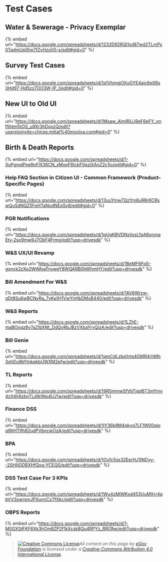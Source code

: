 # Test Cases

## Water & Sewerage - Privacy Exemplar

{% embed url="https://docs.google.com/spreadsheets/d/1232D92RQl1xd87wd2TLmPx0TadmUp0he7fZyHzoV0-s/edit#gid=0" %}

## Survey Test Cases

{% embed url="https://docs.google.com/spreadsheets/d/1a1VhmgjOXuGYE4aic6eXRs3Hd97-Hd5zz7OO3W-IP_I/edit#gid=0" %}

## New UI to Old UI

{% embed url="https://docs.google.com/spreadsheets/d/1Msaw_AlmIRUJ9eF6eFY_nnf5htm5tOG_u9Xr3hDqszQ/edit?userstoinvite=chirag.mittal%40moolya.com#gid=0" %}

## Birth & Death Reports

{% embed url="https://docs.google.com/spreadsheets/d/1-XoPgmdPneRnFlX36CN_xMxpF6IcbF0pziXAnZ2c1io/edit#gid=0" %}

### Help FAQ Section in Citizen UI - Common Framework (Product-Specific Pages)

{% embed url="https://docs.google.com/spreadsheets/d/13uuYmw7QzYm8uRRr6CRswQuSdNQZ5FpHTaNodNEqSv8/edit#gid=0" %}

### PGR Notifications

{% embed url="https://docs.google.com/spreadsheets/d/1pUgKBVDNzjIxsLfqA6onmaEty-2so9mw9J7ObF4Frmg/edit?usp=drivesdk" %}

### W\&S UX/UI Revamp

{% embed url="https://docs.google.com/spreadsheets/d/1BeMF6FqS-gonck2zXo2WtMyaTnvweY8WQARB0hWhmHY/edit?usp=drivesdk" %}

### Bill Amendment For W\&S

{% embed url="https://docs.google.com/spreadsheets/d/1AV6Wrzw-gDt8Su6wBCNyRa_7yKp1H1VwYnHbDMxB440/edit?usp=drivesdk" %}

### W\&S Reports

{% embed url="https://docs.google.com/spreadsheets/d/1LZhE-maBOoqz8v7aZIbXNt_DdQvRbJBzVXbaYryQizA/edit?usp=drivesdk" %}

### Bill Genie

{% embed url="https://docs.google.com/spreadsheets/d/1qmCdLzbp1nts4GMR4rhMh3xhDu9bYtnkqkbUWXM2efw/edit?usp=drivesdk" %}

### TL Reports

{% embed url="https://docs.google.com/spreadsheets/d/19R5mmwSfVbTjqd6T3mYmv4zX4h6zbnTLd9r9tp4UJ1w/edit?usp=drivesdk" %}

### Finance DSS

{% embed url="https://docs.google.com/spreadsheets/d/1lY36k8M4qkyq7LF1W00qipq9XHTIfh82udPVbncwOzA/edit?usp=drivesdk" %}

### BPA

{% embed url="https://docs.google.com/spreadsheets/d/1Ovfc5ss32EerHJ1INDyy--2SHlli0DBXHfQsg-YCEQ0/edit?usp=drivesdk" %}

### DSS Test Case For 3 KPIs

{% embed url="https://docs.google.com/spreadsheets/d/1Wu4zMiWKxd453UuMXrr4qbVV3xwrsmJPXunnCz7fXkc/edit?usp=drivesdk" %}

### OBPS Reports

{% embed url="https://docs.google.com/spreadsheets/d/1-M0GXStFKF6Xk3hOm8ZP2f1kXcsk8Qu4RPYz_RRl7Aw/edit?usp=drivesdk" %}





> [![Creative Commons License](https://i.creativecommons.org/l/by/4.0/80x15.png)_​_](http://creativecommons.org/licenses/by/4.0/)_All content on this page by_ [_eGov Foundation_](https://egov.org.in/) _is licensed under a_ [_Creative Commons Attribution 4.0 International License_](http://creativecommons.org/licenses/by/4.0/)_._
